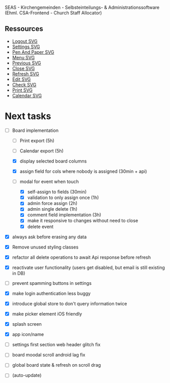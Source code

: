 SEAS - Kirchengemeinden - Selbsteinteilungs- & Administrationssoftware (Ehml. CSA-Frontend - Church Staff Allocator)

## Ressources

- [Logout SVG](https://www.svgrepo.com/svg/115080/logout)
- [Settings SVG](https://www.svgrepo.com/svg/11478/settings)
- [Pen And Paper SVG](https://www.svgrepo.com/svg/41783/pen-and-paper)
- [Menu SVG](https://www.svgrepo.com/svg/3034/menu)
- [Previous SVG](https://www.svgrepo.com/svg/79187/left-arrow)
- [Close SVG](https://www.svgrepo.com/svg/30681/close)
- [Refresh SVG](https://www.svgrepo.com/svg/76889/refresh)
- [Edit SVG](https://www.svgrepo.com/svg/56967/edit)
- [Check SVG](https://www.svgrepo.com/svg/125862/check)
- [Print SVG](https://www.svgrepo.com/svg/476458/print)
- [Calendar SVG](https://www.svgrepo.com/svg/511575/calendar-1322)

# Next tasks

- [ ] Board implementation

  - [ ] Print export (5h)
  - [ ] Calendar export (5h)

  - [x] display selected board columns
  - [x] assign field for cols where nobody is assigned (30min + api)

  - [ ] modal for event when touch
    - [x] self-assign to fields (30min)
    - [x] validation to only assign once (1h)
    - [x] admin force assign (2h)
    - [x] admin single delete (1h)
    - [x] comment field implementation (3h)
    - [x] make it responsive to changes without need to close
    - [x] delete event

- [x] always ask before erasing any data
- [x] Remove unused styling classes
- [x] refactor all delete operations to await Api response before refresh
- [x] reactivate user functionality (users get disabled, but email is still existing in DB)
- [ ] prevent spamming buttons in settings
- [x] make login authentication less buggy
- [x] introduce global store to don't query information twice
- [x] make picker element iOS friendly
- [x] splash screen
- [x] app icon/name
- [ ] settings first section web header glitch fix
- [ ] board moodal scroll android lag fix
- [ ] global board state & refresh on scroll drag
- [ ] (auto-update)
